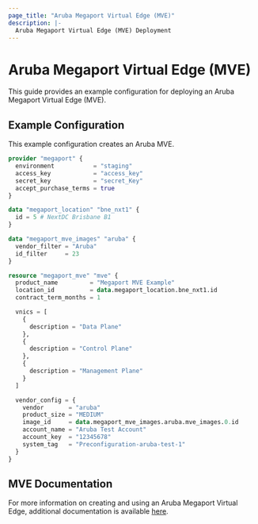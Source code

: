 ```yaml
---
page_title: "Aruba Megaport Virtual Edge (MVE)"
description: |-
  Aruba Megaport Virtual Edge (MVE) Deployment
---
```


# Aruba Megaport Virtual Edge (MVE)

This guide provides an example configuration for deploying an Aruba Megaport Virtual Edge (MVE).

## Example Configuration

This example configuration creates an Aruba MVE.

```terraform
provider "megaport" {
  environment           = "staging"
  access_key            = "access_key"
  secret_key            = "secret_Key"
  accept_purchase_terms = true
}

data "megaport_location" "bne_nxt1" {
  id = 5 # NextDC Brisbane B1
}

data "megaport_mve_images" "aruba" {
  vendor_filter = "Aruba"
  id_filter     = 23
}

resource "megaport_mve" "mve" {
  product_name         = "Megaport MVE Example"
  location_id          = data.megaport_location.bne_nxt1.id
  contract_term_months = 1

  vnics = [
    {
      description = "Data Plane"
    },
    {
      description = "Control Plane"
    },
    {
      description = "Management Plane"
    }
  ]

  vendor_config = {
    vendor       = "aruba"
    product_size = "MEDIUM"
    image_id     = data.megaport_mve_images.aruba.mve_images.0.id
    account_name = "Aruba Test Account"
    account_key  = "12345678"
    system_tag   = "Preconfiguration-aruba-test-1"
  }
}
```

## MVE Documentation

For more information on creating and using an Aruba Megaport Virtual Edge, additional documentation is available [here](https://docs.megaport.com/mve/).